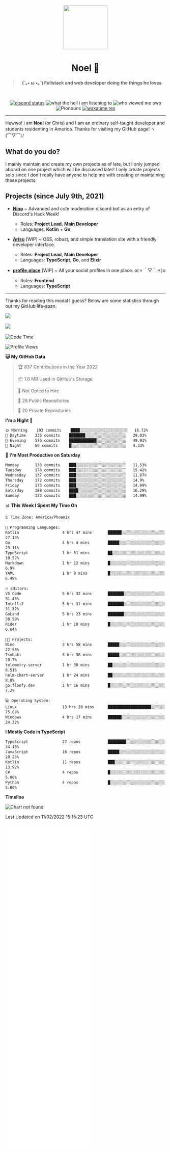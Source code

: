 <div align='center'>
  <div align='center'>
    <img
      src='https://cdn.floofy.dev/art/icons/icon_cinnamonserval.png'
      width='138'
      height='138'
    />
  </div>
  <h1>Noel 🐾</h1>
  <blockquote><strong>(´｡• ω •｡`) Fullstack and web developer doing the things he loves</strong></blockquote>

  <br />

  <a href='https://discord.com/users/280158289667555328' target='_blank'><img alt="discord status" src="https://dev.discordprofiles.me/badge/status/280158289667555328" /></a>
  <img alt="what the hell i am listening to" src="https://dev.discordprofiles.me/badge/spotify/280158289667555328" />
  <img alt="who viewed me owo" src="https://komarev.com/ghpvc/?username=auguwu" />
  <img alt='Pronouns' src='https://img.shields.io/endpoint?url=https://pronoundb.org/shields/6004d014406af11e4593a013' />
  <a href="https://wakatime.com/@auguwu" target='_blank'>
    <img alt='wakatime res' src='https://wakatime.com/badge/user/89736485-42ec-4c0f-a2f3-481db74514dc.svg' />
  </a>
</div>

<hr />

Hewwo! I am **Noel** (or Chris) and I am an ordinary self-taught developer and students residenting in America. Thanks for visiting my GitHub page! ヽ(⌒▽⌒)ﾉ

## What do you do?
I mainly maintain and create my own projects as of late, but I only jumped aboard on one project which will be discussed later! I only create projects
solo since I don't really have anyone to help me with creating or maintaining these projects.

## Projects (since July 9th, 2021)
- [**Nino**](https://nino.sh) ~ Advanced and cute moderation discord bot as an entry of Discord's Hack Week!
  - Roles: **Project Lead**, **Main Developer**
  - Languages: **Kotlin** + **Go**

- [**Arisu**](https://arisu.land) [WIP] ~ OSS, robust, and simple translation site with a friendly developer interface.
  - Roles: **Project Lead**, **Main Developer**
  - Languages: **TypeScript**, **Go**, and **Elixir**

- [**profile.place**](https://profile.place) [WIP] ~ All your social profiles in one place. o(〃＾▽＾〃)o
  - Roles: **Frontend**
  - Languages: **TypeScript**

---

Thanks for reading this modal I guess? Below are some statistics through out my GitHub life-span.

![](https://github-readme-stats.vercel.app/api?username=auguwu&count_private=true&show_icons=true&theme=gruvbox)

![](https://github-readme-stats.vercel.app/api/top-langs/?username=auguwu&layout=compact&theme=gruvbox)

<!--START_SECTION:waka-->
![Code Time](http://img.shields.io/badge/Code%20Time-2%2C717%20hrs%2011%20mins-blue)

![Profile Views](http://img.shields.io/badge/Profile%20Views-93-blue)

**🐱 My GitHub Data** 

> 🏆 837 Contributions in the Year 2022
 > 
> 📦 1.6 MB Used in GitHub's Storage 
 > 
> 🚫 Not Opted to Hire
 > 
> 📜 28 Public Repositories 
 > 
> 🔑 20 Private Repositories  
 > 
**I'm a Night 🦉** 

```text
🌞 Morning    193 commits    ████░░░░░░░░░░░░░░░░░░░░░   16.72% 
🌆 Daytime    335 commits    ███████░░░░░░░░░░░░░░░░░░   29.03% 
🌃 Evening    576 commits    ████████████░░░░░░░░░░░░░   49.91% 
🌙 Night      50 commits     █░░░░░░░░░░░░░░░░░░░░░░░░   4.33%

```
📅 **I'm Most Productive on Saturday** 

```text
Monday       133 commits    ███░░░░░░░░░░░░░░░░░░░░░░   11.53% 
Tuesday      178 commits    ███░░░░░░░░░░░░░░░░░░░░░░   15.42% 
Wednesday    137 commits    ███░░░░░░░░░░░░░░░░░░░░░░   11.87% 
Thursday     172 commits    ███░░░░░░░░░░░░░░░░░░░░░░   14.9% 
Friday       173 commits    ███░░░░░░░░░░░░░░░░░░░░░░   14.99% 
Saturday     188 commits    ████░░░░░░░░░░░░░░░░░░░░░   16.29% 
Sunday       173 commits    ███░░░░░░░░░░░░░░░░░░░░░░   14.99%

```


📊 **This Week I Spent My Time On** 

```text
⌚︎ Time Zone: America/Phoenix

💬 Programming Languages: 
Kotlin                   4 hrs 47 mins       ██████░░░░░░░░░░░░░░░░░░░   27.13% 
Go                       4 hrs 4 mins        █████░░░░░░░░░░░░░░░░░░░░   23.11% 
TypeScript               1 hr 51 mins        ██░░░░░░░░░░░░░░░░░░░░░░░   10.52% 
Markdown                 1 hr 12 mins        █░░░░░░░░░░░░░░░░░░░░░░░░   6.9% 
YAML                     1 hr 8 mins         █░░░░░░░░░░░░░░░░░░░░░░░░   6.49%

🔥 Editors: 
VS Code                  5 hrs 32 mins       ███████░░░░░░░░░░░░░░░░░░   31.45% 
IntelliJ                 5 hrs 31 mins       ███████░░░░░░░░░░░░░░░░░░   31.32% 
GoLand                   5 hrs 23 mins       ███████░░░░░░░░░░░░░░░░░░   30.59% 
Rider                    1 hr 10 mins        █░░░░░░░░░░░░░░░░░░░░░░░░   6.64%

🐱‍💻 Projects: 
Nino                     3 hrs 58 mins       █████░░░░░░░░░░░░░░░░░░░░   22.58% 
Tsubaki                  3 hrs 38 mins       █████░░░░░░░░░░░░░░░░░░░░   20.7% 
telemetry-server         1 hr 30 mins        ██░░░░░░░░░░░░░░░░░░░░░░░   8.51% 
helm-chart-server        1 hr 24 mins        ██░░░░░░░░░░░░░░░░░░░░░░░   8.0% 
go.floofy.dev            1 hr 16 mins        █░░░░░░░░░░░░░░░░░░░░░░░░   7.2%

💻 Operating System: 
Linux                    13 hrs 20 mins      ███████████████████░░░░░░   75.68% 
Windows                  4 hrs 17 mins       ██████░░░░░░░░░░░░░░░░░░░   24.32%

```

**I Mostly Code in TypeScript** 

```text
TypeScript               27 repos            ████████░░░░░░░░░░░░░░░░░   34.18% 
JavaScript               16 repos            █████░░░░░░░░░░░░░░░░░░░░   20.25% 
Kotlin                   11 repos            ███░░░░░░░░░░░░░░░░░░░░░░   13.92% 
C#                       4 repos             █░░░░░░░░░░░░░░░░░░░░░░░░   5.06% 
Python                   4 repos             █░░░░░░░░░░░░░░░░░░░░░░░░   5.06%

```


**Timeline**

![Chart not found](https://raw.githubusercontent.com/auguwu/auguwu/master/charts/bar_graph.png) 


 Last Updated on 11/02/2022 15:15:23 UTC
<!--END_SECTION:waka-->

![](./github-metrics.svg)

